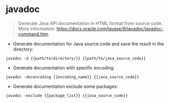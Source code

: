 # javadoc

> Generate Java API documentation in HTML format from source code.
> More information: <https://docs.oracle.com/javase/9/javadoc/javadoc-command.htm>.

- Generate documentation for Java source code and save the result in the directory:

`javadoc -d {{path/to/directory/}} {{path/to/java_source_code}}`

- Generate documentation with specific encoding:

`javadoc -docencoding {{encoding_name}} {{java_source_code}}`

- Generate documentation exclude some packages:

`javadoc -exclude {{package_list}} {{java_source_code}}`
